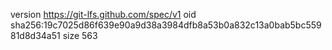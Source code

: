 version https://git-lfs.github.com/spec/v1
oid sha256:19c7025d86f639e90a9d38a3984dfb8a53b0a832c13a0bab5bc55981d8d34a51
size 563
